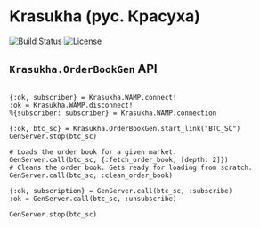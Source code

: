 # Krasukha (рус. Красуха)

[![Build Status](https://travis-ci.org/Zatvobor/krasukha.svg?branch=master)](https://travis-ci.org/Zatvobor/krasukha) [![License](https://img.shields.io/badge/license-MIT-blue.svg)](https://github.com/Zatvobor/krasukha/blob/master/LICENSE)

## `Krasukha.OrderBookGen` API

```iex

{:ok, subscriber} = Krasukha.WAMP.connect!
:ok = Krasukha.WAMP.disconnect!
%{subscriber: subscriber} = Krasukha.WAMP.connection

{:ok, btc_sc} = Krasukha.OrderBookGen.start_link("BTC_SC")
GenServer.stop(btc_sc)

# Loads the order book for a given market.
GenServer.call(btc_sc, {:fetch_order_book, [depth: 2]})
# Cleans the order book. Gets ready for loading from scratch.
GenServer.call(btc_sc, :clean_order_book)

{:ok, subscription} = GenServer.call(btc_sc, :subscribe)
:ok = GenServer.call(btc_sc, :unsubscribe)

GenServer.stop(btc_sc)
```
